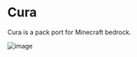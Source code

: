 # Cura

Cura is a pack port for Minecraft bedrock.


![image](https://github.com/user-attachments/assets/08a9e768-4b53-4046-b0a3-8e875e41cbaf)


